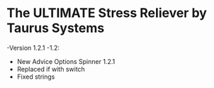 # The ULTIMATE Stress Reliever by Taurus Systems
-Version 1.2.1
-1.2:
 - New Advice Options Spinner
 1.2.1
 - Replaced if with switch
 - Fixed strings
